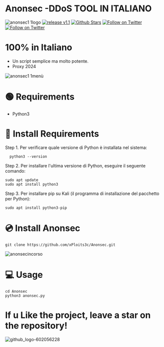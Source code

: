 # Anonsec -DDoS TOOL IN ITALIANO
![anonsec1 1logo](https://github.com/xPloits3c/Anonsec/assets/153435050/ffd0df7c-ad15-4b74-acec-26d269102428)
[![release v1.1 ](https://img.shields.io/badge/release-v1.1-green.svg?style=flat-square)](https://github.com/xPloits3c/Anonsec/releases/)
[![Github Stars](https://img.shields.io/github/stars/xPloits3c/anonsec.svg?style=social&label=Stars)](https://github.com/xPloits3c/Anonsec/)
[![Follow on Twitter](https://img.shields.io/twitter/follow/AnonSecIta.svg?style=social&label=AnonSecIta)](https://twitter.com/AnonSecIta/)
[![Follow on Twitter](https://img.shields.io/twitter/follow/ANOVNI1.svg?style=social&label=ANOVNI1)](https://twitter.com/ANOVNI1/)


 
# 100% in Italiano
- Un script semplice ma molto potente.
- Proxy 2024
  
![anonsec1 1menù](https://github.com/xPloits3c/Anonsec/assets/153435050/72b3d597-39ed-491d-a761-6c770ba3211c)


# 🟢 Requirements
- Python3

# 🔧 Install Requirements
Step 1. Per verificare quale versione di Python è installata nel sistema:

      python3 --version
Step 2. Per installare l'ultima versione di Python, eseguire il seguente comando:

    sudo apt update
    sudo apt install python3
Step 3. Per installare pip su Kali (il programma di installazione del pacchetto per Python):

    sudo apt install python3-pip
 
# 💿 Install Anonsec 
    git clone https://github.com/xPloits3c/Anonsec.git

![anonsecincorso](https://github.com/xPloits3c/Anonsec/assets/153435050/b45a92e3-1bc5-4a8e-88cf-539ec3d12737)
# 💻 Usage
    cd Anonsec
    python3 anonsec.py
    
# If u Like the project, leave a star on the repository!
![github_logo-602056228](https://github.com/xPloits3c/Revolt/assets/153435050/58620e25-748f-44ea-80a9-fc3797fcfa49)

